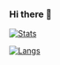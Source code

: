 ### Hi there 👋

[![Stats](https://github-readme-stats.vercel.app/api?username=otsukasatoshi&count_private=true&show_icons=true)](https://github.com/napia-san)

[![Langs](https://github-readme-stats.vercel.app/api/top-langs/?username=otsukasatoshi&layout=compact)](https://github.com/napia-san)
<!--
**napia-san/napia-san** is a ✨ _special_ ✨ repository because its `README.md` (this file) appears on your GitHub profile.

Here are some ideas to get you started:

- 🔭 I’m currently working on ...
- 🌱 I’m currently learning ...
- 👯 I’m looking to collaborate on ...
- 🤔 I’m looking for help with ...
- 💬 Ask me about ...
- 📫 How to reach me: ...
- 😄 Pronouns: ...
- ⚡ Fun fact: ...
-->
